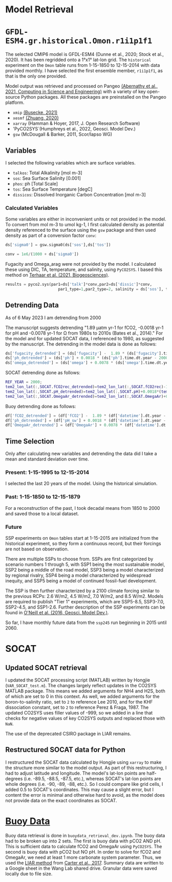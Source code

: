 # Model Retrieval 

# `GFDL-ESM4.gr.historical.Omon.r1i1p1f1`

The selected CMIP6 model is GFDL-ESM4 (Dunne et al., 2020; Stock et al., 2020). It has been regridded onto a 1°x1° lat-lon grid. The `historical` experiment on the `Omon` table runs from 1-15-1850 to 12-15-2014 with data provided monthly. I have selected the first ensemble member, `r1i1p1f1`, as that is the only one provided.

Model output was retrieved and processed on Pangeo [(Abernathy et al., 2021, Computing in Science and Engineering)](https://par.nsf.gov/servlets/purl/10287683) with a variety of key open-source Python packages. All these packages are preinstalled on the Pangeo platform.
* `xmip` [(Busecke, 2021)](https://cmip6-preprocessing.readthedocs.io/en/latest/)
* `xesmf` [(Zhuang, 2020)](https://xesmf.readthedocs.io/en/v0.6.3/)
* `xarray` (Hamman & Hoyer, 2017, J. Open Research Software)
* 'PyCO2SYS`(Humphreys et al., 2022, Geosci. Model Dev.)
* `gsw` (McDougall & Barker, 2011, Scor/Iapso WG)


## Variables

I selected the following variables which are surface variables. 
* `talkos`: Total Alkalinity [mol m-3]
* `sos`: Sea Surface Salinity [0.001]
* `phos`: ph [Total Scale]
* `tos`: Sea Surface Temperature [degC]
* `dissicos`: Dissolved Inorganic Carbon Concentration [mol m-3]

### Calculated Variables

Some variables are either in inconvenient units or not provided in the model. To convert from mol m-3 to umol kg-1, I first calculated density as potential density referenced to the surface using the `gsw` package and then used density as part of a conversion factor `conv`:
```python
ds['sigma0'] = gsw.sigma0(ds['sos'],ds['tos'])

conv = 1e6/(1000 + ds['sigma0'])
```
Fugacity and Omega_arag were not provided by the model. I calculated these using DIC, TA, temperature, and salinity, using `PyCO2SYS`. I based this method on [Terhaar et al. (2021, Biogeosciences)](https://bg.copernicus.org/articles/18/2221/2021/bg-18-2221-2021-discussion.html).

```python
results = pyco2.sys(par1=ds['talk']*conv,par2=ds['dissic']*conv,
                       par1_type=1,par2_type=2, salinity = ds['sos'], temperature = ds['tos'])
``` 
## Detrending Data

As of 6 May 2023 I am detrending from 2000

The manuscript suggests detrending "1.89 µatm yr-1 for fCO2, -0.0018 yr-1 for pH and -0.0078 yr-1 for Ω from 1980s to 2010s (Bates et al., 2014)." For the model and for updated SOCAT data, I referenced to 1980, as suggested by the manuscript. The detrending in the model data is done as follows:

```python
ds['fugacity_detrended'] = (ds['fugacity'] -  1.89 * (ds['fugacity'].time.dt.year - 2000)) * xr.ones_like(ds['talk'])
ds['ph_detrended'] = (ds['ph'] + 0.0018 * (ds['ph'].time.dt.year - 2000)) * xr.ones_like(ds['talk'])
ds['omega_detrended'] = (ds['omega'] + 0.0078 * (ds['omega'].time.dt.year - 2000)) * xr.ones_like(ds['talk'])
```
SOCAT detrending done as follows:

```Matlab
REF_YEAR = 2000;
tem2_lon_lat(:,SOCAT.fCO2rec_detrended)=tem2_lon_lat(:,SOCAT.fCO2rec)-1.89*(tem2_lon_lat(:,SOCAT.yr)-REF_YEAR);
tem2_lon_lat(:,SOCAT.pH_detrended)=tem2_lon_lat(:,SOCAT.pH)+0.0018*(tem2_lon_lat(:,SOCAT.yr)-REF_YEAR);
tem2_lon_lat(:,SOCAT.OmegaAr_detrended)=tem2_lon_lat(:,SOCAT.OmegaAr)+0.0078*(tem2_lon_lat(:,SOCAT.yr)-REF_YEAR);
```

Buoy detrending done as follows:
```python
df['fCO2_detrended'] = (df['fCO2'] -  1.89 * (df['datetime'].dt.year - 2000)) 
df['ph_detrended'] = (df['pH_sw'] + 0.0018 * (df['datetime'].dt.year - 2000)) 
df['OmegaAr_detrended'] = (df['OmegaAr'] + 0.0078 * (df['datetime'].dt.year - 2000)) 
```

## Time Selection
Only after calculating new variables and detrending the data did I take a mean and standard deviation over time. 

### Present: 1-15-1995 to 12-15-2014

I selected the last 20 years of the model. Using the historical simulation.

### Past: 1-15-1850 to 12-15-1879

For a reconstruction of the past, I took decadal means from 1850 to 2000 and saved those to a local dataset.

### Future

SSP experiments on `Omon` tables start at 1-15-2015 are initialized from the historical experiment, so they form a continuous record, but their forcings are not based on observation.

There are multiple SSPs to choose from. SSPs are first categorized by scenario numbers 1 through 5, with SSP1 being the most sustainable model, SSP2 being a middle of the road model, SSP3 being a model characterized by regional rivalry, SSP4 being a model characterized by widespread inequity, and SSP5 being a model of continued fossil-fuel development. 

The SSP is then further characterized by a 2100 climate forcing similar to the previous RCPs: 2.6 W/m2, 4.5 W/m2, 7.0 W/m2, and 8.5 W/m2. Models are required to publish "Tier 1" experiments, which are SSP5-8.5, SSP3-7.0, SSP2-4.5, and SSP1-2.6. Further description of the SSP experiments can be found in [O'Neill et al. (2016, Geosci. Model Dev.)](https://gmd.copernicus.org/articles/9/3461/2016/).

So far, I have monthly future data from the `ssp245` run beginning in 2015 until 2060.

# SOCAT

## Updated SOCAT retrieval

I updated the SOCAT processing script (MATLAB) written by Hongjie (`VAR_SOCAT_test.m`). The changes largely reflect updates in the CO2SYS MATLAB package. This means we added arguments for NH4 and H2S, both of which are set to 0 in this context. As well, we added arguments for the boron-to-salinity ratio, set to `2` to reference Lee 2010, and for the KHF dissociation constant, set to `2` to reference Perez & Fraga, 1987. The updated CO2SYS uses filler values of -999, so we added in a line that checks for negative values of key CO2SYS outputs and replaced those with `NaN`.

The use of the deprecated CSIRO package in LIAR remains.

## Restructured SOCAT data for Python

I restructured the SOCAT data calculated by Hongjie using `xarray` to make the structure more similar to the model output. As part of this restructuring, I had to adjust latitude and longitude. The model's lat-lon points are half-degrees (i.e. -89.5, -88.5, -87.5, etc.), whereas SOCAT's lat-lon points are whole degrees (i.e. -90, -89, -88, etc.). So I could compare like grid cells, I added 0.5 to SOCAT's coordinates. This may cause a slight error, but I content the error is minimal and otherwise hard to avoid, as the model does not provide data on the exact coordinates as SOCAT.

# [Buoy Data](https://www.ncei.noaa.gov/access/ocean-carbon-acidification-data-system/oceans/Moorings/ndp097.html)

Buoy data retrieval is done in `buoydata_retrieval_dev.ipynb`. The buoy data had to be broken up into 2 sets. The first is buoy data with pCO2 AND pH. This is sufficient data to calculate fCO2 and OmegaAr using `PyCO2SYS`. The second is buoy data with pCO2 but NO pH. In order to solve for fCO2 and OmegaAr, we need at least 1 more carbonate system parameter. Thus, we used the [LIAR method](https://github.com/BRCScienceProducts/LIRs) from [Carter et al., 2017](https://aslopubs.onlinelibrary.wiley.com/doi/full/10.1002/lom3.10232). Summary data are written to a Google sheet in the Wang Lab shared drive. Granular data were saved locally due to file size.



